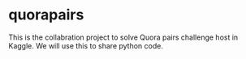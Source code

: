 # quorapairs
This is the collabration project to solve Quora pairs challenge host in Kaggle. We will use this to share python code.
